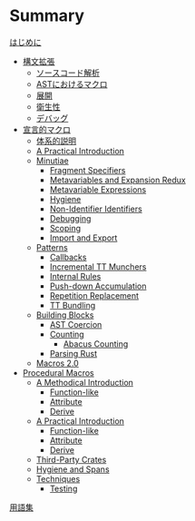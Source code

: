 # Summary

[はじめに](./introduction.md)

- [構文拡張](./syntax-extensions.md)
    - [ソースコード解析](./syntax-extensions/source-analysis.md)
    - [ASTにおけるマクロ](./syntax-extensions/ast.md)
    - [展開](./syntax-extensions/expansion.md)
    - [衛生性](./syntax-extensions/hygiene.md)
    - [デバッグ](./syntax-extensions/debugging.md)
- [宣言的マクロ](./decl-macros.md)
    - [体系的説明](./decl-macros/macros-methodical.md)
    - [A Practical Introduction](./decl-macros/macros-practical.md)
    - [Minutiae](./decl-macros/minutiae.md)
        - [Fragment Specifiers](./decl-macros/minutiae/fragment-specifiers.md)
        - [Metavariables and Expansion Redux](./decl-macros/minutiae/metavar-and-expansion.md)
        - [Metavariable Expressions](./decl-macros/minutiae/metavar-expr.md)
        - [Hygiene](./decl-macros/minutiae/hygiene.md)
        - [Non-Identifier Identifiers](./decl-macros/minutiae/identifiers.md)
        - [Debugging](./decl-macros/minutiae/debugging.md)
        - [Scoping](./decl-macros/minutiae/scoping.md)
        - [Import and Export](./decl-macros/minutiae/import-export.md)
    - [Patterns](./decl-macros/patterns.md)
        - [Callbacks](./decl-macros/patterns/callbacks.md)
        - [Incremental TT Munchers](./decl-macros/patterns/tt-muncher.md)
        - [Internal Rules](./decl-macros/patterns/internal-rules.md)
        - [Push-down Accumulation](./decl-macros/patterns/push-down-acc.md)
        - [Repetition Replacement](./decl-macros/patterns/repetition-replacement.md)
        - [TT Bundling](./decl-macros/patterns/tt-bundling.md)
    - [Building Blocks](./decl-macros/building-blocks.md)
        - [AST Coercion](./decl-macros/building-blocks/ast-coercion.md)
        - [Counting](./decl-macros/building-blocks/counting.md)
            - [Abacus Counting](./decl-macros/building-blocks/abacus-counting.md)
        - [Parsing Rust](./decl-macros/building-blocks/parsing.md)
    - [Macros 2.0](./decl-macros/macros2.md)
 - [Procedural Macros](./proc-macros.md)
    - [A Methodical Introduction](./proc-macros/methodical.md)
        - [Function-like](./proc-macros/methodical/function-like.md)
        - [Attribute](./proc-macros/methodical/attr.md)
        - [Derive](./proc-macros/methodical/derive.md)
    - [A Practical Introduction]()<!-- ./proc-macros/practical.md -->
        - [Function-like]()<!-- ./proc-macros/practical/function-like.md -->
        - [Attribute]()<!-- ./proc-macros/practical/attr.md -->
        - [Derive]()<!-- ./proc-macros/practical/derive.md -->
    - [Third-Party Crates](./proc-macros/third-party-crates.md)
    - [Hygiene and Spans](./proc-macros/hygiene.md)
    - [Techniques]()<!-- ./proc-macros/techniques.md -->
        - [Testing]()<!-- ./proc-macros/techniques/testing.md -->

 [用語集](./glossary.md)
